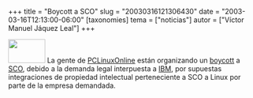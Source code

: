 +++
title = "Boycott a SCO"
slug = "20030316121306430"
date = "2003-03-16T12:13:00-06:00"
[taxonomies]
tema = ["noticias"]
autor = ["Víctor Manuel Jáquez Leal"]
+++

<img src="http://glib.org.mx/images/articles/20030316121306430_1.png"
width="75" height="48" /> La gente de
[PCLinuxOnline](http://www.pclinuxonline.com/) están organizando un
[boycott](http://www.pclinuxonline.com/modules.php?op=modload&name=Forums&file=viewtopic&topic=871&forum=35)
a [SCO](http://www.sco.com), debido a la demanda legal interpuesta a
[IBM](http://www.ibm.com), por supuestas integraciones de propiedad
intelectual perteneciente a SCO a Linux por parte de la empresa
demandada.

